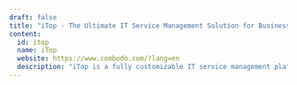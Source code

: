 ```yaml
---
draft: false
title: "iTop - The Ultimate IT Service Management Solution for Businesses"
content:
  id: itop
  name: iTop
  website: https://www.combodo.com/?lang=en
  description: "iTop is a fully customizable IT service management platform designed for businesses to streamline operations, enhance customer satisfaction, and manage complex infrastructures with ease."
---
```

